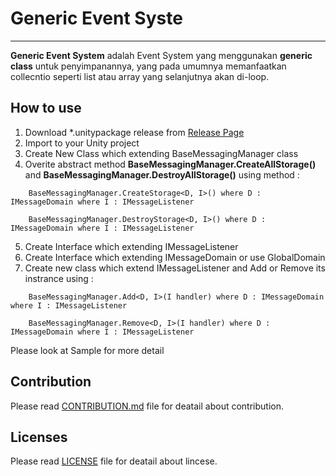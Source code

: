 # Generic Event Syste 
------
**Generic Event System** adalah Event System yang menggunakan **generic class** untuk penyimpanannya, 
yang pada umumnya memanfaatkan collecntio seperti list atau array yang selanjutnya akan di-loop.

## How to use
1. Download *.unitypackage release from [Release Page](../../releases)
2. Import to your Unity project
3. Create New Class which extending BaseMessagingManager class
4. Overite abstract method **BaseMessagingManager.CreateAllStorage()** and **BaseMessagingManager.DestroyAllStorage()** using method :

```
	BaseMessagingManager.CreateStorage<D, I>() where D : IMessageDomain where I : IMessageListener
	
	BaseMessagingManager.DestroyStorage<D, I>() where D : IMessageDomain where I : IMessageListener
```

5. Create Interface which extending IMessageListener
6. Create Interface which extending IMessageDomain or use GlobalDomain
7. Create new class which extend IMessageListener and Add or Remove its instrance using :

```
	BaseMessagingManager.Add<D, I>(I handler) where D : IMessageDomain where I : IMessageListener
	
	BaseMessagingManager.Remove<D, I>(I handler) where D : IMessageDomain where I : IMessageListener
```

Please look at Sample for more detail 

## Contribution
Please read [CONTRIBUTION.md](./CONTRIBUTION.md) file for deatail about contribution.

## Licenses
Please read [LICENSE](./LICENSE) file for deatail about lincese.